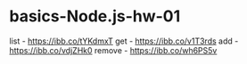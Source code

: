 # basics-Node.js-hw-01

list - https://ibb.co/tYKdmxT
get - https://ibb.co/v1T3rds
add - https://ibb.co/vdjZHk0
remove - https://ibb.co/wh6PS5v
